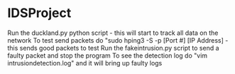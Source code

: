 # IDSProject
Run the duckland.py python script - this will start to track all data on the network
To test send packets do "sudo hping3 -S -p [Port #] [IP Address] - this sends good packets to test
Run the fakeintrusion.py script to send a faulty packet and stop the program
To see the detection log do "vim intrusiondetection.log" and it will bring up faulty logs
